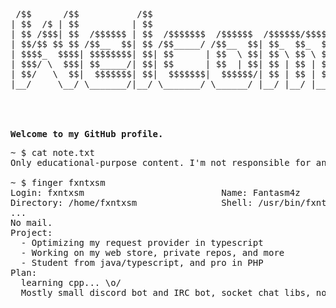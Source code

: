 <pre>
 /$$      /$$           /$$                                             /$$
| $$  /$ | $$          | $$                                            | $$
| $$ /$$$| $$  /$$$$$$ | $$  /$$$$$$$  /$$$$$$  /$$$$$$/$$$$   /$$$$$$ | $$
| $$/$$ $$ $$ /$$__  $$| $$ /$$_____/ /$$__  $$| $$_  $$_  $$ /$$__  $$| $$
| $$$$_  $$$$| $$$$$$$$| $$| $$      | $$  \ $$| $$ \ $$ \ $$| $$$$$$$$|__/
| $$$/ \  $$$| $$_____/| $$| $$      | $$  | $$| $$ | $$ | $$| $$_____/    
| $$/   \  $$|  $$$$$$$| $$|  $$$$$$$|  $$$$$$/| $$ | $$ | $$|  $$$$$$$ /$$
|__/     \__/ \_______/|__/ \_______/ \______/ |__/ |__/ |__/ \_______/|__/
                                                                           
                                                                           
                                                                           

<strong>Welcome to my GitHub profile.</strong>
</pre>
<pre>
~ $ cat note.txt
Only educational-purpose content. I'm not responsible for any not intended usage.

~ $ finger fxntxsm
Login: fxntxsm                          Name: Fantasm4z
Directory: /home/fxntxsm                Shell: /usr/bin/fxnt
...
No mail.
Project:
  - Optimizing my request provider in typescript
  - Working on my web store, private repos, and more
  - Student from java/typescript, and pro in PHP
Plan:
  learning cpp... \o/
  Mostly small discord bot and IRC bot, socket chat libs, node, etc and related stuff
</pre>